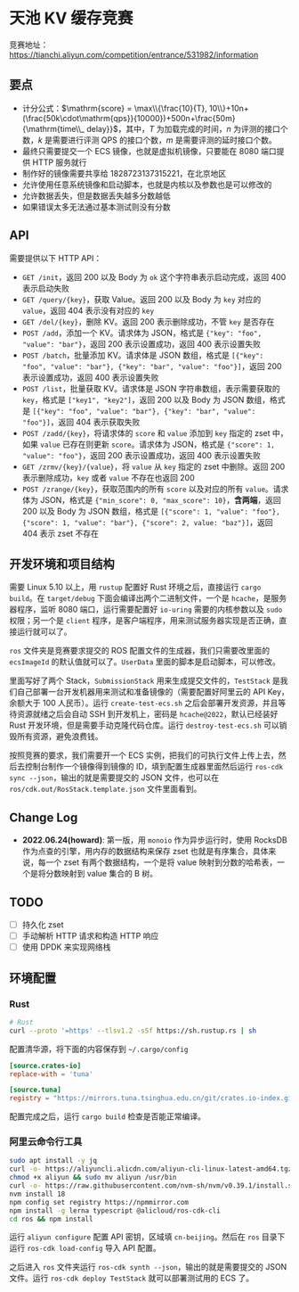 # 天池 KV 缓存竞赛

竞赛地址：<https://tianchi.aliyun.com/competition/entrance/531982/information>

## 要点

- 计分公式：$\mathrm{score} = \max\\{\frac{10}{T}, 10\\}+10n+(\frac{50k\cdot\mathrm{qps}}{10000})+500n+\frac{50m}{\mathrm{time\\_ delay}}$，其中，$T$ 为加载完成的时间，$n$ 为评测的接口个数，$k$ 是需要进行评测 QPS 的接口个数，$m$ 是需要评测的延时接口个数。
- 最终只需要提交一个 ECS 镜像，也就是虚拟机镜像，只要能在 8080 端口提供 HTTP 服务就行
- 制作好的镜像需要共享给 1828723137315221，在北京地区
- 允许使用任意系统镜像和启动脚本，也就是内核以及参数也是可以修改的
- 允许数据丢失，但是数据丢失越多分数越低
- 如果错误太多无法通过基本测试则没有分数

## API

需要提供以下 HTTP API：

- `GET /init`，返回 200 以及 Body 为 `ok` 这个字符串表示启动完成，返回 400 表示启动失败
- `GET /query/{key}`，获取 Value。返回 200 以及 Body 为 `key` 对应的 `value`，返回 404 表示没有对应的 `key`
- `GET /del/{key}`，删除 KV。返回 200 表示删除成功，不管 `key` 是否存在
- `POST /add`，添加一个 KV。请求体为 JSON，格式是 `{"key": "foo", "value": "bar"}`，返回 200 表示设置成功，返回 400 表示设置失败
- `POST /batch`，批量添加 KV。请求体是 JSON 数组，格式是 `[{"key": "foo", "value": "bar"}, {"key": "bar", "value": "foo"}]`，返回 200 表示设置成功，返回 400 表示设置失败
- `POST /list`，批量获取 KV。请求体是 JSON 字符串数组，表示需要获取的 `key`，格式是 `["key1", "key2"]`，返回 200 以及 Body 为 JSON 数组，格式是 `[{"key": "foo", "value": "bar"}, {"key": "bar", "value": "foo"}]`，返回 404 表示获取失败
- `POST /zadd/{key}`，将请求体的 `score` 和 `value` 添加到 `key` 指定的 zset 中，如果 `value` 已存在则更新 `score`。请求体为 JSON，格式是 `{"score": 1, "value": "foo"}`，返回 200 表示设置成功，返回 400 表示设置失败
- `GET /zrmv/{key}/{value}`，将 `value` 从 `key` 指定的 zset 中删除。返回 200 表示删除成功，`key` 或者 `value` 不存在也返回 200
- `POST /zrange/{key}`，获取范围内的所有 `score` 以及对应的所有 `value`。请求体为 JSON，格式是 `{"min_score": 0, "max_score": 10}`，**含两端**，返回 200 以及 Body 为 JSON 数组，格式是 `[{"score": 1, "value": "foo"}, {"score": 1, "value": "bar"}, {"score": 2, value: "baz"}]`，返回 404 表示 zset 不存在

## 开发环境和项目结构

需要 Linux 5.10 以上，用 `rustup` 配置好 Rust 环境之后，直接运行 `cargo build`。在 `target/debug` 下面会编译出两个二进制文件，一个是 `hcache`，是服务器程序，监听 8080 端口，运行需要配置好 `io-uring` 需要的内核参数以及 `sudo` 权限；另一个是 `client` 程序，是客户端程序，用来测试服务器实现是否正确，直接运行就可以了。

`ros` 文件夹是竞赛要求提交的 ROS 配置文件的生成器，我们只需要改里面的 `ecsImageId` 的默认值就可以了。`UserData` 里面的脚本是启动脚本，可以修改。

里面写好了两个 Stack，`SubmissionStack` 用来生成提交文件的，`TestStack` 是我们自己部署一台开发机器用来测试和准备镜像的（需要配置好阿里云的 API Key，余额大于 100 人民币）。运行 `create-test-ecs.sh` 之后会部署开发资源，并且等待资源就绪之后会自动 SSH 到开发机上，密码是 `hcache@2022`，默认已经装好 Rust 开发环境，但是需要手动克隆代码仓库。运行 `destroy-test-ecs.sh` 可以销毁所有资源，避免浪费钱。  

按照竞赛的要求，我们需要开一个 ECS 实例，把我们的可执行文件上传上去，然后去控制台制作一个镜像得到镜像的 ID，填到配置生成器里面然后运行 `ros-cdk sync --json`，输出的就是需要提交的 JSON 文件，也可以在 `ros/cdk.out/RosStack.template.json` 文件里面看到。

## Change Log

- **2022.06.24(howard)**: 第一版，用 `monoio` 作为异步运行时，使用 RocksDB 作为点查的引擎，用内存的数据结构来保存 zset 也就是有序集合，具体来说，每一个 zset 有两个数据结构，一个是将 value 映射到分数的哈希表，一个是将分数映射到 value 集合的 B 树。

## TODO

- [ ] 持久化 zset  
- [ ] 手动解析 HTTP 请求和构造 HTTP 响应  
- [ ] 使用 DPDK 来实现网络栈  

## 环境配置

### Rust

```bash
# Rust
curl --proto '=https' --tlsv1.2 -sSf https://sh.rustup.rs | sh
```

配置清华源，将下面的内容保存到 `~/.cargo/config`

```toml
[source.crates-io]
replace-with = 'tuna'

[source.tuna]
registry = "https://mirrors.tuna.tsinghua.edu.cn/git/crates.io-index.git"
```

配置完成之后，运行 `cargo build` 检查是否能正常编译。

### 阿里云命令行工具

```bash
sudo apt install -y jq
curl -o- https://aliyuncli.alicdn.com/aliyun-cli-linux-latest-amd64.tgz | tar zxvf - 
chmod +x aliyun && sudo mv aliyun /usr/bin
curl -o- https://raw.githubusercontent.com/nvm-sh/nvm/v0.39.1/install.sh | bash
nvm install 18
npm config set registry https://npmmirror.com
npm install -g lerna typescript @alicloud/ros-cdk-cli 
cd ros && npm install
```

运行 `aliyun configure` 配置 API 密钥，区域填 `cn-beijing`。然后在 `ros` 目录下运行 `ros-cdk load-config` 导入 API 配置。   

之后进入 `ros` 文件夹运行 `ros-cdk synth --json`，输出的就是需要提交的 JSON 文件。运行 `ros-cdk deploy TestStack` 就可以部署测试用的 ECS 了。 
